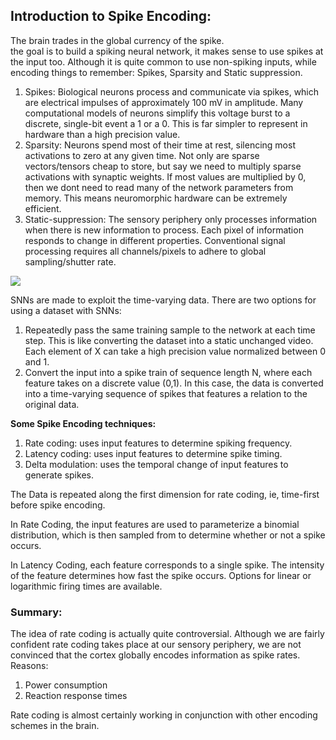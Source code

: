 ## Introduction to Spike Encoding:

The brain trades in the global currency of the spike.   
the goal is to build a spiking neural network, it makes sense to use spikes at the input too. Although it is quite common to use non-spiking inputs, while encoding things to remember: Spikes, Sparsity and Static suppression.

1. Spikes: Biological neurons process and communicate via spikes, which are electrical impulses of approximately 100 mV in amplitude. Many computational models of neurons simplify this voltage burst to a discrete, single-bit event a 1 or a 0. This is far simpler to represent in hardware than a high precision value.
2. Sparsity: Neurons spend most of their time at rest, silencing most activations to zero at any given time. Not only are sparse vectors/tensors cheap to store, but say we need to multiply sparse activations with synaptic weights. If most values are multiplied by 0, then we dont need to read many of the network parameters from memory. This means neuromorphic hardware can be extremely efficient.
3. Static-suppression: The sensory periphery only processes information when there is new information to process. Each pixel of information responds to change in different properties. Conventional signal processing requires all channels/pixels to adhere to global sampling/shutter rate. 
   

![](https://github.com/jeshraghian/snntorch/blob/master/docs/_static/img/examples/tutorial1/3s.png?raw=true)

SNNs are made to exploit the time-varying data. There are two options for using a dataset with SNNs:
1. Repeatedly pass the same training sample to the network at each time step. This is like converting the dataset into a static unchanged video. Each element of X can take a high precision value normalized between 0 and 1.
2. Convert the input into a spike train of sequence length N, where each feature takes on a discrete value (0,1). In this case, the data is converted into a time-varying sequence of spikes that features a relation to the original data.

**Some Spike Encoding techniques:**
1. Rate coding: uses input features to determine spiking frequency.
2. Latency coding: uses input features to determine spike timing.
3. Delta modulation: uses the temporal change of input features to generate spikes.

The Data is repeated along the first dimension for rate coding, ie, time-first before spike encoding.

In Rate Coding, the input features are used to parameterize a binomial distribution, which is then sampled from to determine whether or not a spike occurs.

In Latency Coding, each feature corresponds to a single spike. The intensity of the feature determines how fast the spike occurs. Options for linear or logarithmic firing times are available.

### Summary:

The idea of rate coding is actually quite controversial. Although we are fairly confident rate coding takes place at our sensory periphery, we are not convinced that the cortex globally encodes information as spike rates. Reasons:
1. Power consumption
2. Reaction response times

Rate coding is almost certainly working in conjunction with other encoding schemes in the brain. 
